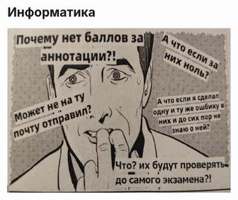 # Информатика
<img alt="Let's all love Lain!" src="https://github.com/Gastozavr/itmo/blob/main/pictures/informatics.jpg" width="622" height="371">
